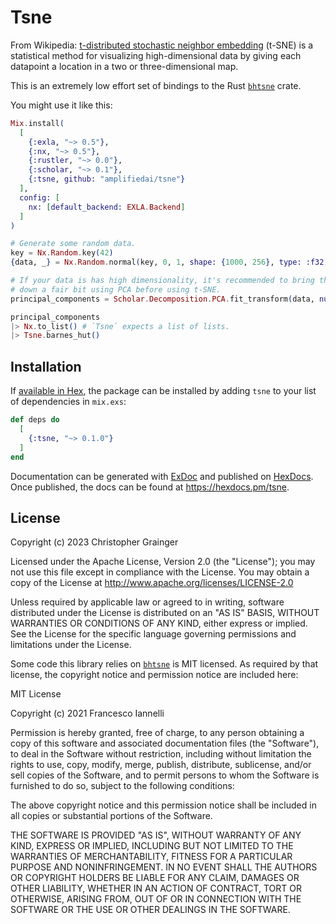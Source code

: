 # Tsne

From Wikipedia: [t-distributed stochastic neighbor embedding](https://en.wikipedia.org/wiki/T-distributed_stochastic_neighbor_embedding) (t-SNE) is a statistical method for visualizing high-dimensional data by giving each datapoint a location in a two or three-dimensional map.

This is an extremely low effort set of bindings to the Rust [`bhtsne`](https://docs.rs/bhtsne/latest/bhtsne/) crate.

You might use it like this:

```elixir
Mix.install(
  [
    {:exla, "~> 0.5"},
    {:nx, "~> 0.5"},
    {:rustler, "~> 0.0"},
    {:scholar, "~> 0.1"},
    {:tsne, github: "amplifiedai/tsne"}
  ],
  config: [
    nx: [default_backend: EXLA.Backend]
  ]
)

# Generate some random data.
key = Nx.Random.key(42)
{data, _} = Nx.Random.normal(key, 0, 1, shape: {1000, 256}, type: :f32)

# If your data is has high dimensionality, it's recommended to bring things
# down a fair bit using PCA before using t-SNE.
principal_components = Scholar.Decomposition.PCA.fit_transform(data, num_components: 50)

principal_components
|> Nx.to_list() # `Tsne` expects a list of lists.
|> Tsne.barnes_hut()
```

## Installation

If [available in Hex](https://hex.pm/docs/publish), the package can be installed
by adding `tsne` to your list of dependencies in `mix.exs`:

```elixir
def deps do
  [
    {:tsne, "~> 0.1.0"}
  ]
end
```

Documentation can be generated with [ExDoc](https://github.com/elixir-lang/ex_doc)
and published on [HexDocs](https://hexdocs.pm). Once published, the docs can
be found at <https://hexdocs.pm/tsne>.

## License

Copyright (c) 2023 Christopher Grainger

Licensed under the Apache License, Version 2.0 (the "License"); you may not use this file except in compliance with the License. You may obtain a copy of the License at http://www.apache.org/licenses/LICENSE-2.0

Unless required by applicable law or agreed to in writing, software distributed under the License is distributed on an "AS IS" BASIS, WITHOUT WARRANTIES OR CONDITIONS OF ANY KIND, either express or implied. See the License for the specific language governing permissions and limitations under the License.

Some code this library relies on [`bhtsne`](https://github.com/frjnn/bhtsne) is MIT licensed. As required by that license, the copyright notice and permission notice are included here:

MIT License

Copyright (c) 2021 Francesco Iannelli

Permission is hereby granted, free of charge, to any person obtaining a copy
of this software and associated documentation files (the "Software"), to deal
in the Software without restriction, including without limitation the rights
to use, copy, modify, merge, publish, distribute, sublicense, and/or sell
copies of the Software, and to permit persons to whom the Software is
furnished to do so, subject to the following conditions:

The above copyright notice and this permission notice shall be included in all
copies or substantial portions of the Software.

THE SOFTWARE IS PROVIDED "AS IS", WITHOUT WARRANTY OF ANY KIND, EXPRESS OR
IMPLIED, INCLUDING BUT NOT LIMITED TO THE WARRANTIES OF MERCHANTABILITY,
FITNESS FOR A PARTICULAR PURPOSE AND NONINFRINGEMENT. IN NO EVENT SHALL THE
AUTHORS OR COPYRIGHT HOLDERS BE LIABLE FOR ANY CLAIM, DAMAGES OR OTHER
LIABILITY, WHETHER IN AN ACTION OF CONTRACT, TORT OR OTHERWISE, ARISING FROM,
OUT OF OR IN CONNECTION WITH THE SOFTWARE OR THE USE OR OTHER DEALINGS IN THE
SOFTWARE.
